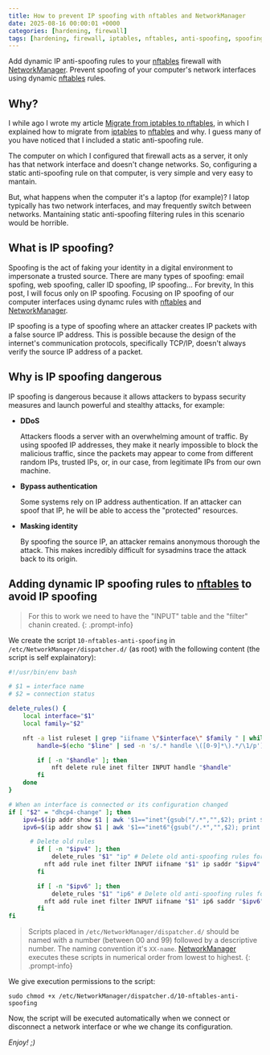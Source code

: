 ```yaml
---
title: How to prevent IP spoofing with nftables and NetworkManager
date: 2025-08-16 00:00:01 +0000
categories: [hardening, firewall]
tags: [hardening, firewall, iptables, nftables, anti-spoofing, spoofing]
---
```


Add dynamic IP anti-spoofing rules to your [nftables](https://netfilter.org/projects/nftables/) firewall with [NetworkManager](https://networkmanager.dev/).
Prevent spoofing of your computer's network interfaces using dynamic [nftables](https://netfilter.org/projects/nftables/) rules.

## Why?

I while ago I wrote my article [Migrate from iptables to nftables](https://rubenhortas.github.io/posts/migrate-iptables-nftables/), in which I explained how to migrate from [iptables](https://netfilter.org/projects/iptables/index.html) to [nftables](https://netfilter.org/projects/nftables/) and why.
I guess many of you have noticed that I included a static anti-spoofing rule.

The computer on which I configured that firewall acts as a server, it only has that network interface and doesn't change networks.
So, configuring a static anti-spoofing rule on that computer, is very simple and very easy to mantain.

But, what happens when the computer it's a laptop (for example)?
I latop typically has two network interfaces, and may frequently switch between networks.
Mantaining static anti-spoofing filtering rules in this scenario would be horrible.

## What is IP spoofing?

Spoofing is the act of faking your identity in a digital environment to impersonate a trusted source.
There are many types of spoofing: email spofing, web spoofing, caller ID spoofing, IP spoofing...
For brevity, In this post, I will focus only on IP spoofing.
Focusing on IP spoofing of our computer interfaces using dynamc rules with [nftables](https://netfilter.org/projects/nftables/) and [NetworkManager](https://networkmanager.dev/).

IP spoofing is a type of spoofing where an attacker creates IP packets with a false source IP address.
This is possible because the design of the internet's communication protocols, specifically TCP/IP, doesn't always verify the source IP address of a packet.

## Why is IP spoofing dangerous

IP spoofing is dangerous because it allows attackers to bypass security measures and launch powerful and stealthy attacks, for example:

* **DDoS**

  Attackers floods a server with an overwhelming amount of traffic.
  By using spoofed IP addresses, they make it nearly impossible to block the malicious traffic, since the packets may appear to come from different random IPs, trusted IPs, or, in our case, from legitimate IPs from our own machine.

* **Bypass authentication**

  Some systems rely on IP address authentication.
  If an attacker can spoof that IP, he will be able to access the "protected" resources.

* **Masking identity**

  By spoofing the source IP, an attacker remains anonymous thorough the attack.
  This makes incredibly difficult for sysadmins trace the attack back to its origin.

## Adding dynamic IP spoofing rules to [nftables](https://netfilter.org/projects/nftables/) to avoid IP spoofing

> For this to work we need to have the "INPUT" table and the "filter" chanin created.
{: .prompt-info}

We create the script `10-nftables-anti-spoofing` in `/etc/NetworkManager/dispatcher.d/` (as root) with the following content (the script is self explainatory):

```bash
#!/usr/bin/env bash

# $1 = interface name
# $2 = connection status

delete_rules() {
    local interface="$1"
    local family="$2"

    nft -a list ruleset | grep "iifname \"$interface\" $family " | while read -r line; do
        handle=$(echo "$line" | sed -n 's/.* handle \([0-9]*\).*/\1/p')

        if [ -n "$handle" ]; then
            nft delete rule inet filter INPUT handle "$handle"
        fi
    done
}

# When an interface is connected or its configuration changed
if [ "$2" = "dhcp4-change" ]; then
	ipv4=$(ip addr show $1 | awk '$1=="inet"{gsub("/.*","",$2); print $2; next}')
	ipv6=$(ip addr show $1 | awk '$1=="inet6"{gsub("/.*","",$2); print $2; next}')

      # Delete old rules
    	if [ -n "$ipv4" ]; then
    		delete_rules "$1" "ip" # Delete old anti-spoofing rules for the interface and family
    	  nft add rule inet filter INPUT iifname "$1" ip saddr "$ipv4" drop # Add new anti-spoofing rules
    	fi

    	if [ -n "$ipv6" ]; then
    		delete_rules "$1" "ip6" # Delete old anti-spoofing rules for the interface and family
    	  nft add rule inet filter INPUT iifname "$1" ip6 saddr "$ipv6" drop # Add new anti-spoofing rules
    	fi
fi
```

>Scripts placed in `/etc/NetworkManager/dispatcher.d/` should be named with a number (between 00 and 99) followed by a descriptive number.
>The naming convention it's `XX-name`.
>[NetworkManager](https://networkmanager.dev/) executes these scripts in numerical order from lowest to highest.
{: .prompt-info}

We give execution permissions to the script:

`sudo chmod +x /etc/NetworkManager/dispatcher.d/10-nftables-anti-spoofing`

Now, the script will be executed automatically when we connect or disconnect a network interface or whe we change its configuration.

*Enjoy! ;)*
